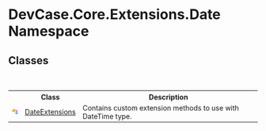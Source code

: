 # DevCase.Core.Extensions.Date Namespace
 




## Classes
&nbsp;<table><tr><th></th><th>Class</th><th>Description</th></tr><tr><td>![Public class](media/pubclass.gif "Public class")</td><td><a href="T_DevCase_Core_Extensions_Date_DateExtensions">DateExtensions</a></td><td>
Contains custom extension methods to use with DateTime type.</td></tr></table>&nbsp;
